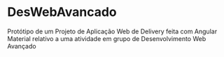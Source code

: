 # DesWebAvancado
Protótipo de um Projeto de Aplicação Web de Delivery feita com Angular Material relativo a uma atividade em grupo de Desenvolvimento Web Avançado
